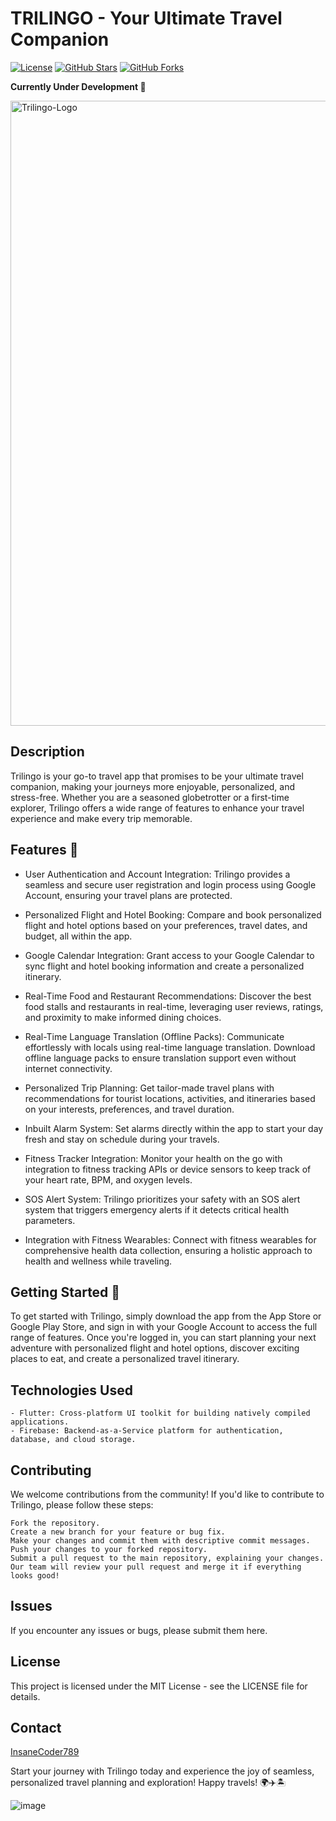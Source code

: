# TRILINGO - Your Ultimate Travel Companion

[![License](https://img.shields.io/badge/License-MIT-blue.svg)](https://opensource.org/licenses/MIT)
[![GitHub Stars](https://img.shields.io/github/stars/your-username/your-repo.svg)](https://github.com/InsaneCoder789/Trilingo/stargazers)
[![GitHub Forks](https://img.shields.io/github/forks/your-username/your-repo.svg)](https://github.com/InsaneCoder789/Trilingo/network)

**Currently Under Development 🚧**

<img width="1000" alt="Trilingo-Logo" src="https://github.com/InsaneCoder789/Trilingo/assets/83532283/5d09560d-edb8-4831-943e-2907d729fbc3">


## Description

Trilingo is your go-to travel app that promises to be your ultimate travel companion, making your journeys more enjoyable, personalized, and stress-free. Whether you are a seasoned globetrotter or a first-time explorer, Trilingo offers a wide range of features to enhance your travel experience and make every trip memorable.


## Features 🌟
- User Authentication and Account Integration: Trilingo provides a seamless and secure user registration and login process using Google Account, ensuring your travel plans are protected.

- Personalized Flight and Hotel Booking: Compare and book personalized flight and hotel options based on your preferences, travel dates, and budget, all within the app.

- Google Calendar Integration: Grant access to your Google Calendar to sync flight and hotel booking information and create a personalized itinerary.

- Real-Time Food and Restaurant Recommendations: Discover the best food stalls and restaurants in real-time, leveraging user reviews, ratings, and proximity to make informed dining choices.

- Real-Time Language Translation (Offline Packs): Communicate effortlessly with locals using real-time language translation. Download offline language packs to ensure translation support even without internet connectivity.

- Personalized Trip Planning: Get tailor-made travel plans with recommendations for tourist locations, activities, and itineraries based on your interests, preferences, and travel duration.

- Inbuilt Alarm System: Set alarms directly within the app to start your day fresh and stay on schedule during your travels.

- Fitness Tracker Integration: Monitor your health on the go with integration to fitness tracking APIs or device sensors to keep track of your heart rate, BPM, and oxygen levels.

- SOS Alert System: Trilingo prioritizes your safety with an SOS alert system that triggers emergency alerts if it detects critical health parameters.

- Integration with Fitness Wearables: Connect with fitness wearables for comprehensive health data collection, ensuring a holistic approach to health and wellness while traveling.

## Getting Started 🚀
To get started with Trilingo, simply download the app from the App Store or Google Play Store, and sign in with your Google Account to access the full range of features. Once you're logged in, you can start planning your next adventure with personalized flight and hotel options, discover exciting places to eat, and create a personalized travel itinerary.


## Technologies Used
```
- Flutter: Cross-platform UI toolkit for building natively compiled applications.
- Firebase: Backend-as-a-Service platform for authentication, database, and cloud storage.
  ```


## Contributing
We welcome contributions from the community! If you'd like to contribute to Trilingo, please follow these steps:

```
Fork the repository.
Create a new branch for your feature or bug fix.
Make your changes and commit them with descriptive commit messages.
Push your changes to your forked repository.
Submit a pull request to the main repository, explaining your changes.
Our team will review your pull request and merge it if everything looks good!
```

## Issues
If you encounter any issues or bugs, please submit them here.

## License
This project is licensed under the MIT License - see the LICENSE file for details.

## Contact
[InsaneCoder789](https://github.com/InsaneCoder789)

Start your journey with Trilingo today and experience the joy of seamless, personalized travel planning and exploration! Happy travels! 🌍✈️🏝️


![image](https://github.com/InsaneCoder789/Trilingo/assets/83532283/5369e542-1bdc-491a-bd0b-6cebee638a0b)


